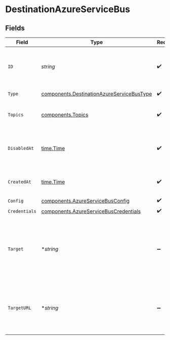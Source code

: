 # DestinationAzureServiceBus


## Fields

| Field                                                                                                                                                                                | Type                                                                                                                                                                                 | Required                                                                                                                                                                             | Description                                                                                                                                                                          | Example                                                                                                                                                                              |
| ------------------------------------------------------------------------------------------------------------------------------------------------------------------------------------ | ------------------------------------------------------------------------------------------------------------------------------------------------------------------------------------ | ------------------------------------------------------------------------------------------------------------------------------------------------------------------------------------ | ------------------------------------------------------------------------------------------------------------------------------------------------------------------------------------ | ------------------------------------------------------------------------------------------------------------------------------------------------------------------------------------ |
| `ID`                                                                                                                                                                                 | *string*                                                                                                                                                                             | :heavy_check_mark:                                                                                                                                                                   | Control plane generated ID or user provided ID for the destination.                                                                                                                  | des_12345                                                                                                                                                                            |
| `Type`                                                                                                                                                                               | [components.DestinationAzureServiceBusType](../../models/components/destinationazureservicebustype.md)                                                                               | :heavy_check_mark:                                                                                                                                                                   | Type of the destination.                                                                                                                                                             | azure_servicebus                                                                                                                                                                     |
| `Topics`                                                                                                                                                                             | [components.Topics](../../models/components/topics.md)                                                                                                                               | :heavy_check_mark:                                                                                                                                                                   | "*" or an array of enabled topics.                                                                                                                                                   | *                                                                                                                                                                                    |
| `DisabledAt`                                                                                                                                                                         | [time.Time](https://pkg.go.dev/time#Time)                                                                                                                                            | :heavy_check_mark:                                                                                                                                                                   | ISO Date when the destination was disabled, or null if enabled.                                                                                                                      | <nil>                                                                                                                                                                                |
| `CreatedAt`                                                                                                                                                                          | [time.Time](https://pkg.go.dev/time#Time)                                                                                                                                            | :heavy_check_mark:                                                                                                                                                                   | ISO Date when the destination was created.                                                                                                                                           | 2024-01-01T00:00:00Z                                                                                                                                                                 |
| `Config`                                                                                                                                                                             | [components.AzureServiceBusConfig](../../models/components/azureservicebusconfig.md)                                                                                                 | :heavy_check_mark:                                                                                                                                                                   | N/A                                                                                                                                                                                  |                                                                                                                                                                                      |
| `Credentials`                                                                                                                                                                        | [components.AzureServiceBusCredentials](../../models/components/azureservicebuscredentials.md)                                                                                       | :heavy_check_mark:                                                                                                                                                                   | N/A                                                                                                                                                                                  |                                                                                                                                                                                      |
| `Target`                                                                                                                                                                             | **string*                                                                                                                                                                            | :heavy_minus_sign:                                                                                                                                                                   | A human-readable representation of the destination target (Azure Service Bus queue/topic name). Read-only.                                                                           | my-queue-or-topic                                                                                                                                                                    |
| `TargetURL`                                                                                                                                                                          | **string*                                                                                                                                                                            | :heavy_minus_sign:                                                                                                                                                                   | A URL link to the destination target (Azure Portal link to the Service Bus). Read-only.                                                                                              | https://portal.azure.com/#@tenant-id/resource/subscriptions/subscription-id/resourceGroups/resource-group/providers/Microsoft.ServiceBus/namespaces/namespace-name/queues/queue-name |